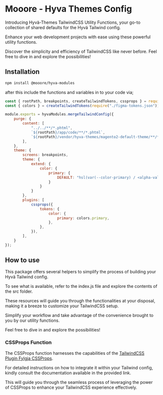 # Mooore - Hyva Themes Config

Introducing Hyvä-Themes TailwindCSS Utility Functions,
your go-to collection of shared defaults for the Hyvä Tailwind config.

Enhance your web development projects with ease using these powerful utility functions.

Discover the simplicity and efficiency of TailwindCSS like never before. Feel free to dive in and explore the possibilities!

## Installation

```bash
npm install @mooore/hyva-modules
```

after this include the functions and variables in to your code via;

```js
const { rootPath, breakpoints, createTailwindTokens, cssprops } = require("@mooore/hyva-modules");
const { colors } = createTailwindTokens(require("./figma-tokens.json"));

module.exports = hyvaModules.mergeTailwindConfig({
    purge: {
        content: [
            "../../**/*.phtml",
            `${rootPath}/app/code/**/*.phtml`,
            `${rootPath}/vendor/hyva-themes/magento2-default-theme/**/*.phtml`
        ],
    },
    theme: {
        screens: breakpoints,
        theme: {
            extend: {
                color: {
                    primary: {
                        DEFAULT: "hsl(var(--color-primary) / <alpha-value>)",
                    }
                }
            }
        },
        plugins: [
            cssprops({
                tokens: {
                    color: {
                        primary: colors.primary,
                    },
                },
            }),
        ],
    }
});
```

## How to use

This package offers several helpers to simplify the process of building your Hyvä Tailwind config.

To see what is available, refer to the index.js file and explore the contents of the src folder.

These resources will guide you through the functionalities at your disposal,
making it a breeze to customize your TailwindCSS setup.

Simplify your workflow and take advantage of the convenience brought to you by our utility functions.

Feel free to dive in and explore the possibilities!

### CSSProps Function

The CSSProps function harnesses the capabilities of the [TailwindCSS Plugin Fylgja CSSProps](https://github.com/fylgja/tailwindcss-plugin-cssprops).

For detailed instructions on how to integrate it within your Tailwind config,
kindly consult the documentation available in the provided link.

This will guide you through the seamless process of leveraging the power of CSSProps to enhance your TailwindCSS experience effectively.
